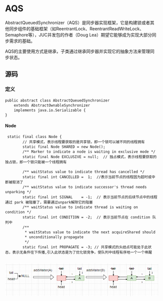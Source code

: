 # AQS
AbstractQueuedSynchronizer（AQS）是同步器实现框架，它是构建锁或者其他同步组件的基础框架（如ReentrantLock、ReentrantReadWriteLock、Semaphore等），JUC并发包的作者（Doug Lea）期望它能够成为实现大部分同步需求的基础。

AQS的主要使用方式是继承，子类通过继承同步器并实现它的抽象方法来管理同步状态。

## 源码

### 定义
```
public abstract class AbstractQueuedSynchronizer
    extends AbstractOwnableSynchronizer
    implements java.io.Serializable {
}
```

#### Node
```
 static final class Node {
        // 共享模式，表示线程要获取的是共享锁，即一个锁可以被不同的线程拥有
        static final Node SHARED = new Node();  
        /** Marker to indicate a node is waiting in exclusive mode */
        static final Node EXCLUSIVE = null;  // 独占模式，表示线程要获取的独占锁，即一个锁只能被一个线程拥有

        /** waitStatus value to indicate thread has cancelled */
        static final int CANCELLED =  1;  //表示当前节点的线程因为超时或中断被取消了
        /** waitStatus value to indicate successor's thread needs unparking */
        static final int SIGNAL    = -1;  // 表示当前节点的后续节点中的线程通过 park 被阻塞了，需要通过unpark解除它的阻塞
        /** waitStatus value to indicate thread is waiting on condition */
        static final int CONDITION = -2;  // 表示当前节点在 condition 队列中
        /**
         * waitStatus value to indicate the next acquireShared should
         * unconditionally propagate
         */
        static final int PROPAGATE = -3; // 共享模式的头结点可能处于此状态，表示无条件往下传播,引入此状态是为了优化锁竞争，使队列中线程有序地一个一个唤醒


```


![title](https://raw.githubusercontent.com/pallcard/noteImg/master/noteImg/2020/04/02/1585838251595-1585838251650.png)